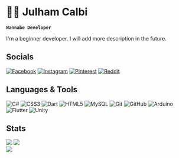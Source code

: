 # 🏄‍♂️ Julham Calbi

**`Wannabe Developer`**

I'm a beginner developer. I will add more description in the future.


## Socials
[![Facebook](https://img.shields.io/badge/Facebook-%231877F2.svg?logo=Facebook&logoColor=white)](https://facebook.com/justcallmejul) [![Instagram](https://img.shields.io/badge/Instagram-%23E4405F.svg?logo=Instagram&logoColor=white)](https://instagram.com/kaizeelsama) [![Pinterest](https://img.shields.io/badge/Pinterest-%23E60023.svg?logo=Pinterest&logoColor=white)](https://pinterest.com/julwassup) [![Reddit](https://img.shields.io/badge/Reddit-%23FF4500.svg?logo=Reddit&logoColor=white)](https://reddit.com/user/GodtierKaizeel) 

## Languages & Tools
![C#](https://img.shields.io/badge/c%23-%23239120.svg?style=for-the-badge&logo=csharp&logoColor=white) ![CSS3](https://img.shields.io/badge/css3-%231572B6.svg?style=for-the-badge&logo=css3&logoColor=white) ![Dart](https://img.shields.io/badge/dart-%230175C2.svg?style=for-the-badge&logo=dart&logoColor=white) ![HTML5](https://img.shields.io/badge/html5-%23E34F26.svg?style=for-the-badge&logo=html5&logoColor=white) ![MySQL](https://img.shields.io/badge/mysql-4479A1.svg?style=for-the-badge&logo=mysql&logoColor=white) ![Git](https://img.shields.io/badge/git-%23F05033.svg?style=for-the-badge&logo=git&logoColor=white) ![GitHub](https://img.shields.io/badge/github-%23121011.svg?style=for-the-badge&logo=github&logoColor=white) ![Arduino](https://img.shields.io/badge/-Arduino-00979D?style=for-the-badge&logo=Arduino&logoColor=white) ![Flutter](https://img.shields.io/badge/Flutter-%2302569B.svg?style=for-the-badge&logo=Flutter&logoColor=white) ![Unity](https://img.shields.io/badge/unity-%23000000.svg?style=for-the-badge&logo=unity&logoColor=white)
## Stats
![](https://github-readme-stats.vercel.app/api?username=calbijul&theme=dark&hide_border=true&include_all_commits=false&count_private=true)
![](https://github-readme-streak-stats.herokuapp.com/?user=calbijul&theme=dark&hide_border=true)<br/>
![](https://github-readme-stats.vercel.app/api/top-langs/?username=calbijul&theme=dark&hide_border=true&include_all_commits=false&count_private=true&layout=compact)

<!-- Proudly created with GPRM ( https://gprm.itsvg.in ) -->
